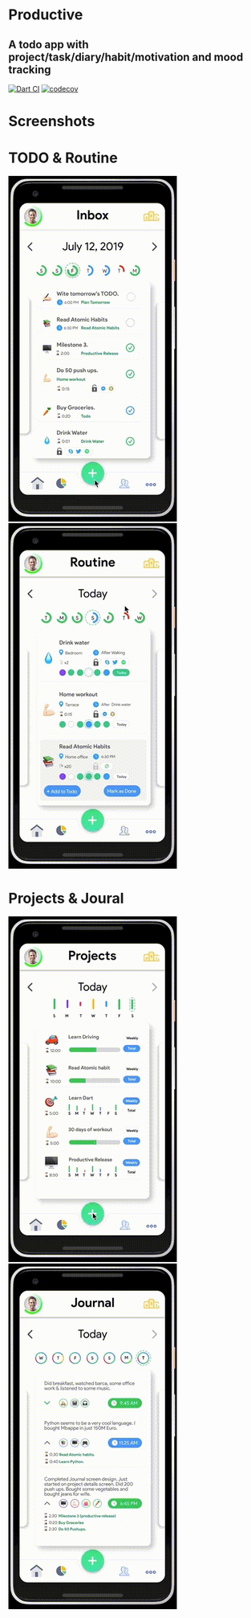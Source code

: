 # Productive

## A todo app with project/task/diary/habit/motivation and mood tracking
[![Dart CI](https://github.com/erluxman/productive/workflows/Flutter%20CI/badge.svg)](https://github.com/erluxman/productive/actions)
[![codecov](https://codecov.io/gh/erluxman/productive/branch/master/graph/badge.svg)](https://codecov.io/gh/erluxman/productive)
# Screenshots

# TODO  & Routine
![](/art/todo.gif)
![](/art/routine.gif )
# Projects & Joural
![](/art/projects.gif)
![](/art/journal.gif )

